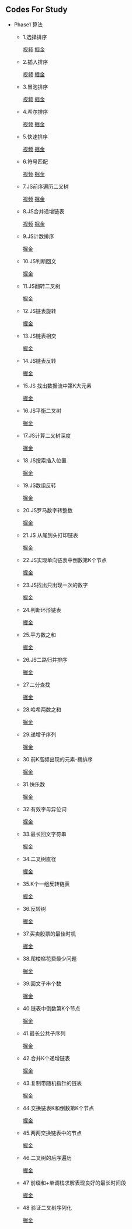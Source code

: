 ## Codes For Study


* Phase1 算法
	* 1.选择排序
		
		[视频](https://www.bilibili.com/video/BV1SF411a7mg/)   [掘金](https://juejin.cn/post/7025099230654136351)
		
	* 2.插入排序
		
		[视频](https://www.bilibili.com/video/BV1mS4y1R7L1/) [掘金](https://juejin.cn/post/7025112297367027748)
		
	* 3.冒泡排序
	
		[视频](https://www.bilibili.com/video/BV1iQ4y1S7Ve/) [掘金](https://juejin.cn/post/7025126033883922468)
		
	*	4.希尔排序
		
		[视频](https://www.bilibili.com/video/BV1tq4y1r7PM/) [掘金](https://juejin.cn/post/7025150464454819877)
		
	*	5.快速排序
	
		[视频](https://www.bilibili.com/video/BV1hq4y1R7Mq/) [掘金](https://juejin.cn/post/7025170107110260749)
		
	*	6.符号匹配
	
		[视频](https://www.bilibili.com/video/BV1AP4y1j7iN/) [掘金](https://juejin.cn/post/7026371179258576927)
		
	*	7.JS前序遍历二叉树
	
		[视频](https://www.bilibili.com/video/BV1H3411k7ee/) [掘金](https://juejin.cn/post/7026404537883688973)
		
	*	8.JS合并递增链表
		
		[视频](https://www.bilibili.com/video/BV1Bv411M76Q/) [掘金](https://juejin.cn/post/7026781111720099871)

	*	9.JS计数排序

		[掘金](https://juejin.cn/post/7026996957704880136)
	
	*	10.JS判断回文

		[掘金](https://juejin.cn/post/7027023171542843423)
	
	*	11.JS翻转二叉树

		[掘金](https://juejin.cn/post/7027817002442063908)
		
	*	12.JS链表旋转

		[掘金](https://juejin.cn/post/7027864169407840287/)
		
	*	13.JS链表相交
		
		[掘金](https://juejin.cn/post/7028235396974641166/)
	
	* 14.JS链表反转
		
		[掘金](https://juejin.cn/post/7028251352413241374)
		
	*	15.JS 找出数据流中第K大元素
		
		[掘金](https://juejin.cn/post/7028592013477937183)
		
	*	16.JS平衡二叉树
		
		[掘金](https://juejin.cn/post/7028614716368879646/)
		
	* 17.JS计算二叉树深度
	
		[掘金](https://juejin.cn/post/7028885973907800077/)
	
	* 18.JS搜索插入位置
	
		[掘金](https://juejin.cn/post/7028937747083558942/)
	
	* 19.JS数组反转
		
		[掘金](https://juejin.cn/post/7028939694582824968/)
	
	* 20.JS罗马数字转整数
		
		[掘金](https://juejin.cn/post/7029356547499098149/)
				
	* 21.JS 从尾到头打印链表

		[掘金](https://juejin.cn/post/7029366933287862279/)

	* 22.JS实现单向链表中倒数第K个节点
		
		[掘金](https://juejin.cn/post/7029372901811814413/)
		
	* 23.JS找出只出现一次的数字
	
		[掘金](https://juejin.cn/post/7030076904321482759)
	
	* 24.判断环形链表
	
		[掘金](https://juejin.cn/post/7030387860108738573/)
		
	* 25.平方数之和
	
		[掘金](https://juejin.cn/post/7030421357229768741/)
		
	* 26.JS二路归并排序
		
		[掘金](https://juejin.cn/post/7030473499592359973/)
		
	* 27.二分查找
	
		[掘金](https://juejin.cn/post/7030487883043569671/)
	
	* 28.哈希两数之和
	
		[掘金](https://juejin.cn/post/7030815025958912008/)
		
	* 29.递增子序列
	
		[掘金](https://juejin.cn/post/7030848621079691301)
		
	* 30.前K高频出现的元素-桶排序
		
		[掘金](https://juejin.cn/post/7031549454155153421/)
	
	* 31.快乐数
		
		[掘金](https://juejin.cn/post/7031933851081375758/)
		
	* 32.有效字母异位词
	
		[掘金](https://juejin.cn/post/7031939752857174030/)
		
	* 33.最长回文字符串
		
		[掘金](https://juejin.cn/post/7031956231094796302/)
	
	* 34.二叉树直径
	
		[掘金](https://juejin.cn/post/7032310527464308772/)
	
	* 35.K个一组反转链表
		
		[掘金](https://juejin.cn/post/7032311359974932494/)
	
	* 36.反转树
		
		[掘金](https://juejin.cn/post/7027817002442063908)
	
	* 37.买卖股票的最佳时机
		
		[掘金](https://juejin.cn/post/7032918518806872078/)
		
	* 38.爬楼梯花费最少问题
	
		[掘金](https://juejin.cn/post/7032938204969828365/)
	
	* 39.回文子串个数
	
		[掘金](https://juejin.cn/post/7033027464913911816/)

	* 40.链表中倒数第K个节点
		
		[掘金](https://juejin.cn/post/7033051119731343396/)
	
	* 41.最长公共子序列
	
		[掘金](https://juejin.cn/post/7033397082626981896/)
		
	* 42.合并K个递增链表
	
		[掘金](https://leetcode-cn.com/problems/merge-k-sorted-lists/)
		
	* 43.复制带随机指针的链表
	
		[掘金](https://juejin.cn/post/7034067466477109278/)
		
	* 44.交换链表K和倒数第K个节点
	 	
	 	[掘金](https://juejin.cn/post/7034197160757313566/)
	 	
 	* 45.两两交换链表中的节点
 		
 		[掘金](https://leetcode-cn.com/problems/swap-nodes-in-pairs/)
	* 46.二叉树的后序遍历
	
		[掘金](https://juejin.cn/post/7034456398989787150/)
	* 47 前缀和+单调栈求解表现良好的最长时间段 
		
		[掘金](https://juejin.cn/post/7036024600592908301/)
	* 48 验证二叉树序列化
		
		[掘金](https://juejin.cn/post/7036038444551766024/)